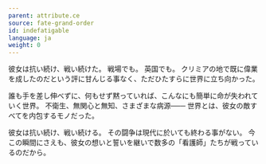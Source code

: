 ```yaml
---
parent: attribute.ce
source: fate-grand-order
id: indefatigable
language: ja
weight: 0
---
```


彼女は抗い続け、戦い続けた。
戦場でも。
英国でも。
クリミアの地で既に偉業を成したのだという評に甘んじる事なく、ただひたすらに世界に立ち向かった。

誰も手を差し伸べずに、何もせず黙っていれば、こんなにも簡単に命が失われていく世界。
不衛生、無関心と無知、さまざまな病源───
世界とは、彼女の敵すべてを内包するモノだった。

彼女は抗い続け、戦い続ける。
その闘争は現代に於いても終わる事がない。
今この瞬間にさえも、彼女の想いと誓いを継いで数多の「看護師」たちが戦っているのだから。
